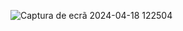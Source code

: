 ![Captura de ecrã 2024-04-18 122504](https://github.com/fsilva28/Portefolio_PowerPlatform/assets/159443064/2df841bb-ab3e-42e5-8c10-e79e5e739048)

